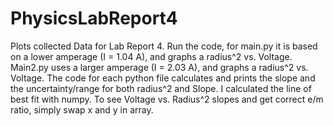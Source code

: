 # PhysicsLabReport4
Plots collected Data for Lab Report 4.
Run the code, for main.py it is based on a lower amperage (I = 1.04 A), and graphs a radius^2 vs. Voltage. 
Main2.py uses a larger amperage (I = 2.03 A), and graphs a radius^2 vs. Voltage.
The code for each python file calculates and prints the slope and the uncertainty/range for both radius^2 and Slope.
I calculated the line of best fit with numpy.
To see Voltage vs. Radius^2 slopes and get correct e/m ratio, simply swap x and y in array.
